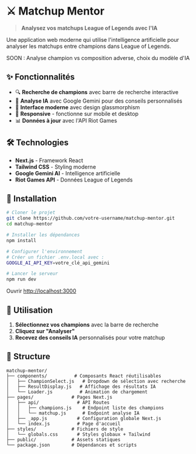 # ⚔️ Matchup Mentor

> **Analysez vos matchups League of Legends avec l'IA**

Une application web moderne qui utilise l'intelligence artificielle pour analyser les matchups entre champions dans League of Legends.

SOON : Analyse champion vs composition adverse, choix du modèle d'IA

## ✨ Fonctionnalités

- 🔍 **Recherche de champions** avec barre de recherche interactive
- 🤖 **Analyse IA** avec Google Gemini pour des conseils personnalisés
- 🎨 **Interface moderne** avec design glassmorphism
- 📱 **Responsive** - fonctionne sur mobile et desktop
- 📊 **Données à jour** avec l'API Riot Games

## 🛠️ Technologies

- **Next.js** - Framework React
- **Tailwind CSS** - Styling moderne
- **Google Gemini AI** - Intelligence artificielle
- **Riot Games API** - Données League of Legends

## 🚀 Installation

```bash
# Cloner le projet
git clone https://github.com/votre-username/matchup-mentor.git
cd matchup-mentor

# Installer les dépendances
npm install

# Configurer l'environnement
# Créer un fichier .env.local avec :
GOOGLE_AI_API_KEY=votre_clé_api_gemini

# Lancer le serveur
npm run dev
```

Ouvrir [http://localhost:3000](http://localhost:3000)

## 📱 Utilisation

1. **Sélectionnez vos champions** avec la barre de recherche
2. **Cliquez sur "Analyser"**
3. **Recevez des conseils IA** personnalisés pour votre matchup

## 📁 Structure

```
matchup-mentor/
├── components/          # Composants React réutilisables
│   ├── ChampionSelect.js   # Dropdown de sélection avec recherche
│   ├── ResultDisplay.js   # Affichage des résultats IA
│   └── Loader.js          # Animation de chargement
├── pages/              # Pages Next.js
│   ├── api/              # API Routes
│   │   ├── champions.js    # Endpoint liste des champions
│   │   └── matchup.js      # Endpoint analyse IA
│   ├── _app.js           # Configuration globale Next.js
│   └── index.js          # Page d'accueil
├── styles/             # Fichiers de style
│   └── globals.css       # Styles globaux + Tailwind
├── public/             # Assets statiques
└── package.json        # Dépendances et scripts
```


